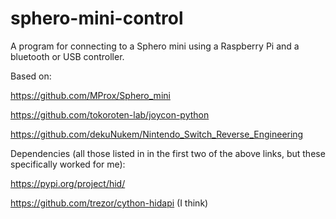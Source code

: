 # sphero-mini-control

A program for connecting to a Sphero mini using a Raspberry Pi and a bluetooth or USB controller.

Based on: 

https://github.com/MProx/Sphero_mini

https://github.com/tokoroten-lab/joycon-python

https://github.com/dekuNukem/Nintendo_Switch_Reverse_Engineering


Dependencies (all those listed in in the first two of the above links, but these specifically worked for me):

https://pypi.org/project/hid/

https://github.com/trezor/cython-hidapi (I think)
